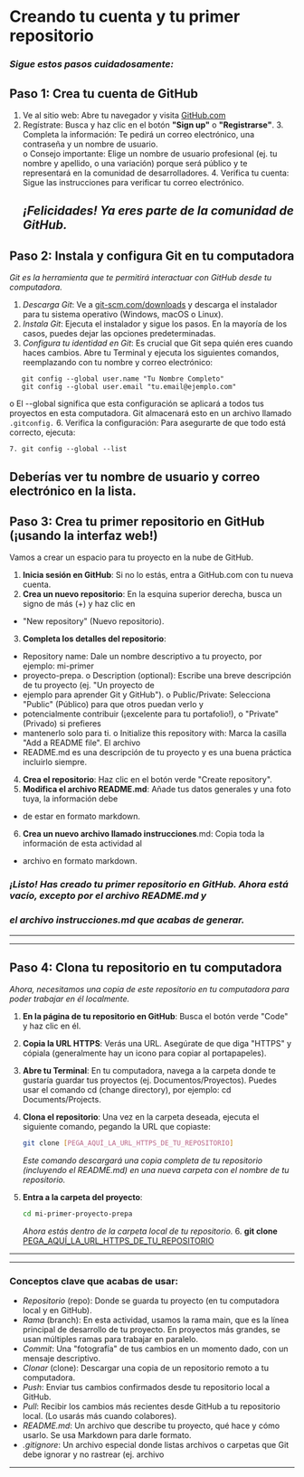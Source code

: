  # Creando tu cuenta y tu primer repositorio
  ### *Sigue estos pasos cuidadosamente:*
## **Paso 1: Crea tu cuenta de GitHub**
  1. Ve al sitio web: Abre tu navegador y visita [GitHub.com](https://github.com/)
   2. Regístrate: Busca y haz clic en el botón **"Sign up"** o **"Registrarse"**. 
    3. Completa la información: Te pedirá un correo electrónico, una contraseña y un nombre de usuario.  
    o Consejo importante: Elige un nombre de usuario profesional (ej. tu nombre y apellido, o 
    una variación) porque será público y te representará en la comunidad de desarrolladores. 
         4. Verifica tu cuenta: Sigue las instrucciones para verificar tu correo electrónico. 
      ## *¡Felicidades! Ya eres parte de la comunidad de GitHub.* 
  ## **Paso 2: Instala y configura Git en tu computadora**
 *Git es la herramienta que te permitirá interactuar con GitHub desde tu computadora.* 
 1. *Descarga Git*: Ve a [git-scm.com/downloads](https://git-scm.com/downloads) y descarga el instalador para tu sistema operativo 
 (Windows, macOS o Linux). 
   2. *Instala Git*: Ejecuta el instalador y sigue los pasos. En la mayoría de los casos, puedes dejar las 
   opciones predeterminadas. 
 3. *Configura tu identidad en Git*: Es crucial que Git sepa quién eres cuando haces cambios. Abre tu 
 Terminal  y ejecuta los siguientes comandos, reemplazando con tu nombre y correo electrónico:  
```
   git config --global user.name "Tu Nombre Completo"
   git config --global user.email "tu.email@ejemplo.com"
   ```
o El --global significa que esta configuración se aplicará a todos tus proyectos en esta 
computadora. Git almacenará esto en un archivo llamado `.gitconfig.` 
6. Verifica la configuración: Para asegurarte de que todo está correcto, ejecuta: 
```
7. git config --global --list
```
Deberías ver tu nombre de usuario y correo electrónico en la lista. 
---
  ## **Paso 3: Crea tu primer repositorio en GitHub (¡usando la interfaz web!)** 
Vamos a crear un espacio para tu proyecto en la nube de GitHub. 
1. **Inicia sesión en GitHub**: Si no lo estás, entra a GitHub.com con tu nueva cuenta. 
2. **Crea un nuevo repositorio**: En la esquina superior derecha, busca un signo de más (+) y haz clic en 
- "New repository" (Nuevo repositorio). 
3. **Completa los detalles del repositorio**:  
- Repository name: Dale un nombre descriptivo a tu proyecto, por ejemplo: mi-primer
- proyecto-prepa. 
 o Description (optional): Escribe una breve descripción de tu proyecto (ej. "Un proyecto de 
- ejemplo para aprender Git y GitHub"). 
 o Public/Private: Selecciona "Public" (Público) para que otros puedan verlo y 
- potencialmente contribuir (¡excelente para tu portafolio!), o "Private" (Privado) si prefieres 
- mantenerlo solo para ti. 
 o Initialize this repository with: Marca la casilla "Add a README file". El archivo 
- README.md es una descripción de tu proyecto y es una buena práctica incluirlo siempre. 
4. **Crea el repositorio**: Haz clic en el botón verde "Create repository". 
5. **Modifica el archivo README.md**: Añade tus datos generales y una foto tuya, la información debe 
- de estar en formato markdown. 
6. **Crea un nuevo archivo llamado instrucciones**.md: Copia toda la información de esta actividad al 
- archivo en formato markdown. 
### *¡Listo! Has creado tu primer repositorio en GitHub. Ahora está vacío, excepto por el archivo README.md y*
### *el archivo instrucciones.md que acabas de generar.* 
---
---

## **Paso 4: Clona tu repositorio en tu computadora**

*Ahora, necesitamos una copia de este repositorio en tu computadora para poder trabajar en él localmente.*

1. **En la página de tu repositorio en GitHub**: Busca el botón verde "Code" y haz clic en él.
 2. **Copia la URL HTTPS**: Verás una URL. Asegúrate de que diga "HTTPS" y cópiala (generalmente 
  hay un icono para copiar al portapapeles).
3. **Abre tu Terminal**: En tu computadora, navega a la carpeta donde te gustaría guardar tus proyectos 
   (ej. Documentos/Proyectos). Puedes usar el comando cd (change directory), por ejemplo: cd 
   Documents/Projects.
4. **Clona el repositorio**: Una vez en la carpeta deseada, ejecuta el siguiente comando, pegando la URL 
   que copiaste:  

   ```bash
   git clone [PEGA_AQUÍ_LA_URL_HTTPS_DE_TU_REPOSITORIO]
   ```
   *Este comando descargará una copia completa de tu repositorio (incluyendo el README.md) en una nueva carpeta* 
   *con el nombre de tu repositorio.* 

5. **Entra a la carpeta del proyecto**:  

   ```bash
   cd mi-primer-proyecto-prepa
   ```
   *Ahora estás dentro de la carpeta local de tu repositorio.*
   6. **git clone** [PEGA_AQUÍ_LA_URL_HTTPS_DE_TU_REPOSITORIO](https://github.com/AaronYepez/PrimerWork/tree/main) 

---
---
### **Conceptos clave que acabas de usar:** 
-  *Repositorio* (repo): Donde se guarda tu proyecto (en tu computadora local y en GitHub). 
-  *Rama* (branch): En esta actividad, usamos la rama main, que es la línea principal de desarrollo de tu 
proyecto. En proyectos más grandes, se usan múltiples ramas para trabajar en paralelo. 
-  *Commit*: Una "fotografía" de tus cambios en un momento dado, con un mensaje descriptivo. 
-  *Clonar* (clone): Descargar una copia de un repositorio remoto a tu computadora. 
-  *Push*: Enviar tus cambios confirmados desde tu repositorio local a GitHub. 
-  *Pull*: Recibir los cambios más recientes desde GitHub a tu repositorio local. (Lo usarás más cuando 
colabores). 
 -  *README.md*: Un archivo que describe tu proyecto, qué hace y cómo usarlo. Se usa Markdown 
para darle formato. 
-  *.gitignore*: Un archivo especial donde listas archivos o carpetas que Git debe ignorar y no rastrear 
(ej. archivo
---
